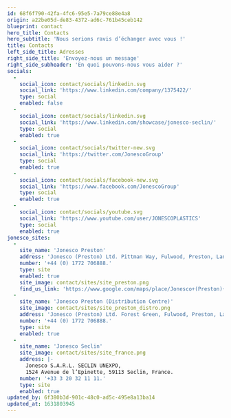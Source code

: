 ```yaml
---
id: 68f6f790-42fa-4fc6-95e5-7a79ce88e4a8
origin: a22be05d-de83-4372-ad6c-761b45ceb142
blueprint: contact
hero_title: Contacts
hero_subtitle: 'Nous serions ravis d’échanger avec vous !'
title: Contacts
left_side_title: Adresses
right_side_title: 'Envoyez-nous un message'
right_side_subheader: 'En quoi pouvons-nous vous aider ?'
socials:
  -
    social_icon: contact/socials/linkedin.svg
    social_link: 'https://www.linkedin.com/company/1375422/'
    type: social
    enabled: false
  -
    social_icon: contact/socials/linkedin.svg
    social_link: 'https://www.linkedin.com/showcase/jonesco-seclin/'
    type: social
    enabled: true
  -
    social_icon: contact/socials/twitter-new.svg
    social_link: 'https://twitter.com/JonescoGroup'
    type: social
    enabled: true
  -
    social_icon: contact/socials/facebook-new.svg
    social_link: 'https://www.facebook.com/JonescoGroup'
    type: social
    enabled: true
  -
    social_icon: contact/socials/youtube.svg
    social_link: 'https://www.youtube.com/user/JONESCOPLASTICS'
    type: social
    enabled: true
jonesco_sites:
  -
    site_name: 'Jonesco Preston'
    address: 'Jonesco (Preston) Ltd. Pittman Way, Fulwood, Preston, Lancashire, PR2 9ZD.'
    number: '+44 (0) 1772 706888.'
    type: site
    enabled: true
    site_image: contact/sites/site_preston.png
    find_us_link: 'https://www.google.com/maps/place/Jonesco+(Preston)+Ltd/@53.7954331,-2.6867542,15z/data=!4m2!3m1!1s0x0:0x3167f99c1746e9bb?sa=X&ved=2ahUKEwjwg8fI5cvvAhXsShUIHYLcC38Q_BIwCnoECB4QBQ'
  -
    site_name: 'Jonesco Preston (Distribution Centre)'
    site_image: contact/sites/site_preston_distro.png
    address: 'Jonesco (Preston) Ltd. Forest Green, Fulwood, Preston, Lancashire, PR2 9LJ.'
    number: '+44 (0) 1772 706888.'
    type: site
    enabled: true
  -
    site_name: 'Jonesco Seclin'
    site_image: contact/sites/site_france.png
    address: |-
      Jonesco S.A.R.L. SECLIN UNEXPO, 
      1524 Avenue de l’Epinette, 59113 Seclin, France.
    number: '+33 3 20 32 11 11.'
    type: site
    enabled: true
updated_by: 6f380b3d-901c-48c0-ad5c-495e8a13ba14
updated_at: 1631803945
---
```

